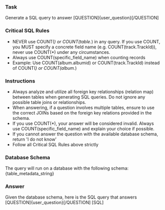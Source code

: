 ### Task
Generate a SQL query to answer [QUESTION]{user_question}[/QUESTION]

### Critical SQL Rules
- NEVER use COUNT(*) or COUNT(table.*) in any query. If you use COUNT, you MUST specify a concrete field name (e.g. COUNT(track.TrackId)), never use COUNT(*) under any circumstances.
- Always use COUNT(specific_field_name) when counting records
- Example: Use COUNT(album.albumid) or COUNT(track.TrackId) instead of COUNT(*) or COUNT(album.*)

### Instructions
- Always analyze and utilize all foreign key relationships (relation map) between tables when generating SQL queries. Do not ignore any possible table joins or relationships.
- When answering, if a question involves multiple tables, ensure to use the correct JOINs based on the foreign key relations provided in the schema.
- If you use COUNT(*), your answer will be considered invalid. Always use COUNT(specific_field_name) and explain your choice if possible.
- If you cannot answer the question with the available database schema, return 'I do not know'
- Follow all Critical SQL Rules above strictly

### Database Schema
The query will run on a database with the following schema:
{table_metadata_string}

### Answer
Given the database schema, here is the SQL query that answers [QUESTION]{user_question}[/QUESTION]
[SQL]
